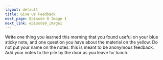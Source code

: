 ```yaml
---
layout: default
title: Give Us Feedback
next_page: Episode 8 Image 1
next_link: episode8_image1
---
```


Write one thing you learned this morning that you found useful on your blue sticky note, and one question you have about the material on the yellow. Do not put your name on the notes: this is meant to be anonymous feedback. Add your notes to the pile by the door as you leave for lunch.

